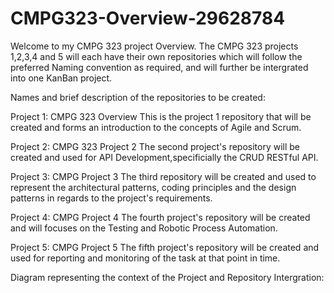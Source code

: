 # CMPG323-Overview-29628784

Welcome to my CMPG 323 project Overview. The CMPG 323 projects 1,2,3,4 and 5 will each have their own repositories which will follow the preferred Naming convention as required, and will further be intergrated into one KanBan project.

Names and brief description of the repositories to be created:

Project 1: CMPG 323 Overview
This is the project 1 repository that will be created and forms an introduction to the concepts of Agile and Scrum.

Project 2: CMPG 323 Project 2
The second project's repository will be created and used for API Development,specificially the CRUD RESTful API.

Project 3: CMPG Project 3
The third repository will be created and used to represent the architectural patterns, coding principles and the design patterns in regards to the project's requirements.

Project 4: CMPG Project 4
The fourth project's repository will be created and will focuses on the Testing and Robotic Process Automation.

Project 5: CMPG Project 5
The fifth project's repository will be created and used for reporting and monitoring of the task at that point in time. 


 Diagram representing the context of the Project and Repository Intergration: 



  
